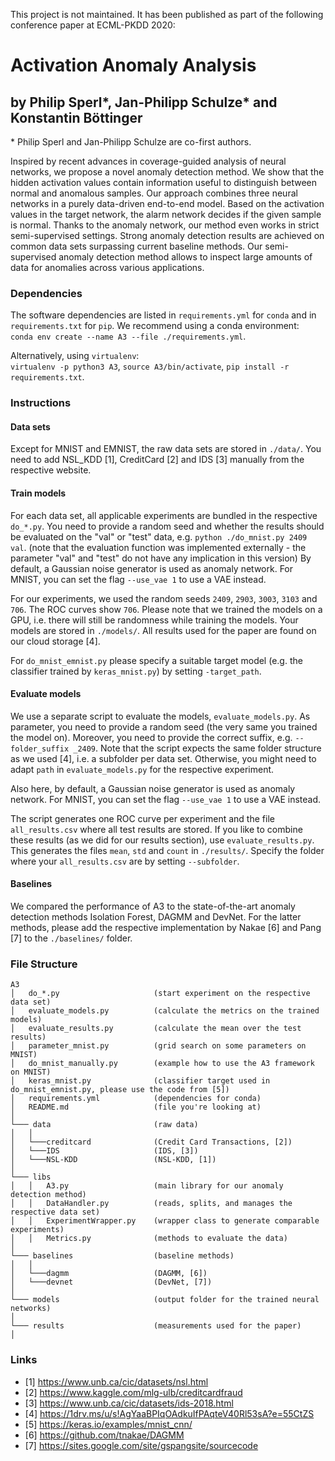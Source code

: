 This project is not maintained. It has been published as part of the following conference paper at ECML-PKDD 2020:

# Activation Anomaly Analysis
## by Philip Sperl*, Jan-Philipp Schulze* and Konstantin Böttinger
\* Philip Sperl and Jan-Philipp Schulze are co-first authors.

Inspired by recent advances in coverage-guided analysis of neural networks, we propose a novel anomaly detection method.
We show that the hidden activation values contain information useful to distinguish between normal and anomalous samples.
Our approach combines three neural networks in a purely data-driven end-to-end model.
Based on the activation values in the target network, the alarm network decides if the given sample is normal.
Thanks to the anomaly network, our method even works in strict semi-supervised settings.
Strong anomaly detection results are achieved on common data sets surpassing current baseline methods.
Our semi-supervised anomaly detection method allows to inspect large amounts of data for anomalies across various applications.

### Dependencies
The software dependencies are listed in ``requirements.yml`` for ``conda`` and in ``requirements.txt`` for ``pip``.
We recommend using a conda environment:  
``conda env create --name A3 --file ./requirements.yml``.

Alternatively, using ``virtualenv``:  
``virtualenv -p python3 A3``,
``source A3/bin/activate``,
``pip install -r requirements.txt``.

### Instructions
#### Data sets
Except for MNIST and EMNIST, the raw data sets are stored in ``./data/``.
You need to add NSL_KDD [1], CreditCard [2] and IDS [3] manually from the respective website.

#### Train models
For each data set, all applicable experiments are bundled in the respective ``do_*.py``.
You need to provide a random seed and whether the results should be evaluated on the "val" or "test" data, e.g. ``python ./do_mnist.py 2409 val``.
(note that the evaluation function was implemented externally - the parameter "val" and "test" do not have any implication in this version)
By default, a Gaussian noise generator is used as anomaly network.
For MNIST, you can set the flag ```--use_vae 1``` to use a VAE instead.

For our experiments, we used the random seeds ``2409``, ``2903``, ``3003``, ``3103`` and ``706``.
The ROC curves show ``706``.
Please note that we trained the models on a GPU, i.e. there will still be randomness while training the models.
Your models are stored in ``./models/``.
All results used for the paper are found on our cloud storage [4].

For ``do_mnist_emnist.py`` please specify a suitable target model (e.g. the classifier trained by ``keras_mnist.py``) by setting ``-target_path``.

#### Evaluate models
We use a separate script to evaluate the models, ``evaluate_models.py``.
As parameter, you need to provide a random seed (the very same you trained the model on).
Moreover, you need to provide the correct suffix, e.g. ``--folder_suffix _2409``.
Note that the script expects the same folder structure as we used [4], i.e. a subfolder per data set.
Otherwise, you might need to adapt ``path`` in ``evaluate_models.py`` for the respective experiment.

Also here, by default, a Gaussian noise generator is used as anomaly network.
For MNIST, you can set the flag ```--use_vae 1``` to use a VAE instead.

The script generates one ROC curve per experiment and the file ``all_results.csv`` where all test results are stored.
If you like to combine these results (as we did for our results section), use ``evaluate_results.py``.
This generates the files ``mean``, ``std`` and ``count`` in ``./results/``.
Specify the folder where your ``all_results.csv`` are by setting ``--subfolder``.

#### Baselines
We compared the performance of A3 to the state-of-the-art anomaly detection methods Isolation Forest, DAGMM and DevNet.
For the latter methods, please add the respective implementation by Nakae [6] and Pang [7] to the ``./baselines/`` folder.

### File Structure
```
A3
│   do_*.py                     (start experiment on the respective data set)
│   evaluate_models.py          (calculate the metrics on the trained models)
│   evaluate_results.py         (calculate the mean over the test results)
│   parameter_mnist.py          (grid search on some parameters on MNIST)
│   do_mnist_manually.py        (example how to use the A3 framework on MNIST)
│   keras_mnist.py              (classifier target used in do_mnist_emnist.py, please use the code from [5])
│   requirements.yml            (dependencies for conda)
│   README.md                   (file you're looking at)
│
└─── data                       (raw data)
│   │
│   └───creditcard              (Credit Card Transactions, [2])
│   └───IDS                     (IDS, [3])
│   └───NSL-KDD                 (NSL-KDD, [1])
│
└─── libs
│   │   A3.py                   (main library for our anomaly detection method)
│   │   DataHandler.py          (reads, splits, and manages the respective data set)
│   │   ExperimentWrapper.py    (wrapper class to generate comparable experiments)
│   │   Metrics.py              (methods to evaluate the data)
│
└─── baselines                  (baseline methods)
│   │
│   └───dagmm                   (DAGMM, [6])
│   └───devnet                  (DevNet, [7])
│ 
└─── models                     (output folder for the trained neural networks)
│
└─── results                    (measurements used for the paper)
│
```

### Links
* [1] https://www.unb.ca/cic/datasets/nsl.html
* [2] https://www.kaggle.com/mlg-ulb/creditcardfraud
* [3] https://www.unb.ca/cic/datasets/ids-2018.html
* [4] https://1drv.ms/u/s!AgYaaBPIqOAdkuIfPAqteV40Rl53sA?e=55CtZS
* [5] https://keras.io/examples/mnist_cnn/
* [6] https://github.com/tnakae/DAGMM
* [7] https://sites.google.com/site/gspangsite/sourcecode
